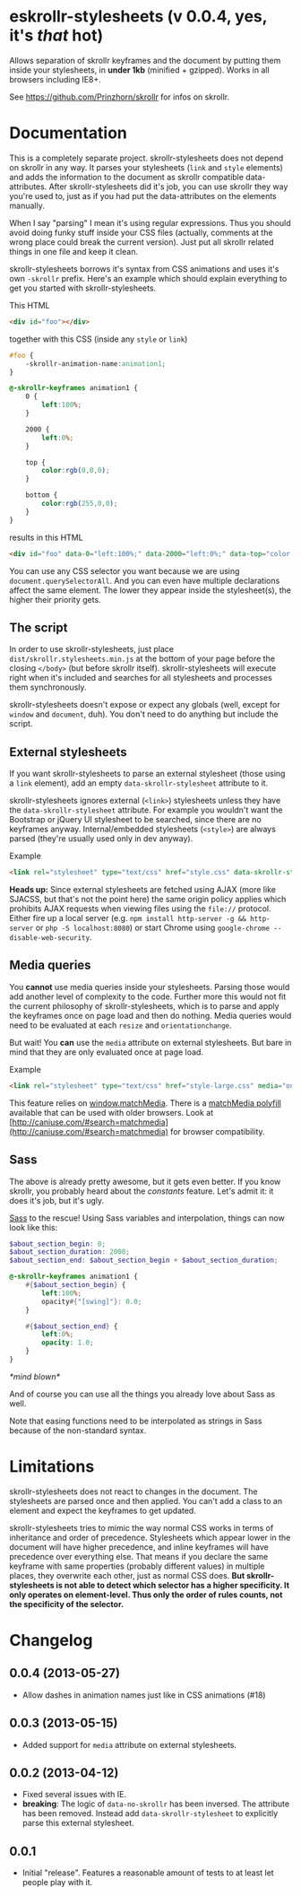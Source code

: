 eskrollr-stylesheets (v 0.0.4, yes, it's _that_ hot)
===================

Allows separation of skrollr keyframes and the document by putting them inside your stylesheets, in **under 1kb** (minified + gzipped). Works in all browsers including IE8+.

See https://github.com/Prinzhorn/skrollr for infos on skrollr.

Documentation
=====

This is a completely separate project. skrollr-stylesheets does not depend on skrollr in any way. It parses your stylesheets (`link` and `style` elements) and adds the information to the document as skrollr compatible data-attributes. After skrollr-stylesheets did it's job, you can use skrollr they way you're used to, just as if you had put the data-attributes on the elements manually.

When I say "parsing" I mean it's using regular expressions. Thus you should avoid doing funky stuff inside your CSS files (actually, comments at the wrong place could break the current version). Just put all skrollr related things in one file and keep it clean.

skrollr-stylesheets borrows it's syntax from CSS animations and uses it's own `-skrollr` prefix. Here's an example which should explain everything to get you started with skrollr-stylesheets.

This HTML

```html
<div id="foo"></div>
```

together with this CSS (inside any `style` or `link`)

```css
#foo {
	-skrollr-animation-name:animation1;
}

@-skrollr-keyframes animation1 {
	0 {
		left:100%;
	}

	2000 {
		left:0%;
	}

	top {
		color:rgb(0,0,0);
	}

	bottom {
		color:rgb(255,0,0);
	}
}
```

results in this HTML

```html
<div id="foo" data-0="left:100%;" data-2000="left:0%;" data-top="color:rgb(0,0,0);" data-bottom="color:rgb(255,0,0);"></div>
```

You can use any CSS selector you want because we are using `document.querySelectorAll`. And you can even have multiple declarations affect the same element. The lower they appear inside the stylesheet(s), the higher their priority gets.


The script
-----

In order to use skrollr-stylesheets, just place `dist/skrollr.stylesheets.min.js` at the bottom of your page before the closing `</body>` (but before skrollr itself). skrollr-stylesheets will execute right when it's included and searches for all stylesheets and processes them synchronously.

skrollr-stylesheets doesn't expose or expect any globals (well, except for `window` and `document`, duh). You don't need to do anything but include the script.


External stylesheets
-----

If you want skrollr-stylesheets to parse an external stylesheet (those using a `link` element), add an empty `data-skrollr-stylesheet` attribute to it.

skrollr-stylesheets ignores external (`<link>`) stylesheets unless they have the `data-skrollr-stylesheet` attribute. For example you wouldn't want the Bootstrap or jQuery UI stylesheet to be searched, since there are no keyframes anyway. Internal/embedded stylesheets (`<style>`) are always parsed (they're usually used only in dev anyway).

Example

```html
<link rel="stylesheet" type="text/css" href="style.css" data-skrollr-stylesheet />
```

**Heads up:** Since external stylesheets are fetched using AJAX (more like SJACSS, but that's not the point here) the same origin policy applies which prohibits AJAX requests when viewing files using the `file://` protocol. Either fire up a local server (e.g. `npm install http-server -g && http-server` or `php -S localhost:8080`) or start Chrome using `google-chrome --disable-web-security`.

Media queries
-----

You **cannot** use media queries inside your stylesheets. Parsing those would add another level of complexity to the code. Further more this would not fit the current philosophy of skrollr-stylesheets, which is to parse and apply the keyframes once on page load and then do nothing. Media queries would need to be evaluated at each `resize` and `orientationchange`.

But wait! You **can** use the `media` attribute on external stylesheets. But bare in mind that they are only evaluated once at page load.

Example

```html
<link rel="stylesheet" type="text/css" href="style-large.css" media="only screen and (min-width: 1050px)" data-skrollr-stylesheet />
```

This feature relies on [window.matchMedia](https://developer.mozilla.org/en-US/docs/DOM/window.matchMedia). There is a [matchMedia polyfill](https://github.com/paulirish/matchMedia.js) available that can be used with older browsers. Look at [http://caniuse.com/#search=matchmedia](http://caniuse.com/#search=matchmedia) for browser compatibility.

Sass
-----

The above is already pretty awesome, but it gets even better. If you know skrollr, you probably heard about the _constants_ feature. Let's admit it: it does it's job, but it's ugly.

[Sass](http://sass-lang.com/) to the rescue! Using Sass variables and interpolation, things can now look like this:

```scss
$about_section_begin: 0;
$about_section_duration: 2000;
$about_section_end: $about_section_begin + $about_section_duration;

@-skrollr-keyframes animation1 {
	#{$about_section_begin} {
		left:100%;
		opacity#{"[swing]"}: 0.0;
	}

	#{$about_section_end} {
		left:0%;
		opacity: 1.0;
	}
}
```

_\*mind blown\*_

And of course you can use all the things you already love about Sass as well.

Note that easing functions need to be interpolated as strings in Sass because of the non-standard syntax.


Limitations
=====

skrollr-stylesheets does not react to changes in the document. The stylesheets are parsed once and then applied. You can't add a class to an element and expect the keyframes to get updated.

skrollr-stylesheets tries to mimic the way normal CSS works in terms of inheritance and order of precedence. Stylesheets which appear lower in the document will have higher precedence, and inline keyframes will have precedence over everything else. That means if you declare the same keyframe with same properties (probably different values) in multiple places, they overwrite each other, just as normal CSS does. **But skrollr-stylesheets is not able to detect which selector has a higher specificity. It only operates on element-level. Thus only the order of rules counts, not the specificity of the selector.**

Changelog
=====

0.0.4 (2013-05-27)
-----

* Allow dashes in animation names just like in CSS animations (#18)

0.0.3 (2013-05-15)
-----

* Added support for `media` attribute on external stylesheets.

0.0.2 (2013-04-12)
-----

* Fixed several issues with IE.
* **breaking**: The logic of `data-no-skrollr` has been inversed. The attribute has been removed. Instead add `data-skrollr-stylesheet` to explicitly parse this external stylesheet.

0.0.1
-----

* Initial "release". Features a reasonable amount of tests to at least let people play with it.